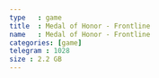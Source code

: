 ```yaml
---
type   : game
title  : Medal of Honor - Frontline
name   : Medal of Honor - Frontline
categories: [game]
telegram : 1028
size : 2.2 GB
---
```



